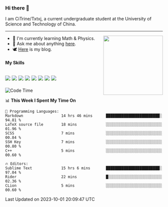 ### Hi there 👋

I am CiTrine/Txtxj, a current undergraduate student at the University of Science and Technology of China.

---

<img align="right" height="190" src="http://github-profile-summary-cards.vercel.app/api/cards/stats?username=txtxj&theme=vue">

- 🌱 I'm currently learning Math & Physics.
- 💬 Ask me about anything [here](https://github.com/txtxj/txtxj/issues).
- 🕊️ [Here](https://txtxj.top) is my blog.

#### My Skills

![](https://img.shields.io/badge/C%23-239120?logo=csharp&logoColor=fff)
![](https://img.shields.io/badge/Unity-000000?logo=unity&logoColor=fff)
![](https://img.shields.io/badge/Python-3e74a2?logo=python&logoColor=fff)
![](https://img.shields.io/badge/C++-65318e?logo=cplusplus&logoColor=fff)
![](https://img.shields.io/badge/C-5654a2?logo=c&logoColor=fff)
![](https://img.shields.io/badge/Blender-f5792a?logo=blender&logoColor=fff)
![](https://img.shields.io/badge/MS%20SQL-cc2927?logo=microsoftsqlserver&logoColor=fff)
![](https://img.shields.io/badge/My%20SQL-4479a1?logo=mysql&logoColor=fff)
---

<!--START_SECTION:waka-->
![Code Time](http://img.shields.io/badge/Code%20Time-1%2C426%20hrs%2041%20mins-blue)

📊 **This Week I Spent My Time On** 

```text
💬 Programming Languages: 
Markdown                 14 hrs 46 mins      ████████████████████████░   94.81 % 
LaTeX source file        18 mins             ░░░░░░░░░░░░░░░░░░░░░░░░░   01.96 % 
SCSS                     7 mins              ░░░░░░░░░░░░░░░░░░░░░░░░░   00.84 % 
SSH Key                  7 mins              ░░░░░░░░░░░░░░░░░░░░░░░░░   00.80 % 
C++                      5 mins              ░░░░░░░░░░░░░░░░░░░░░░░░░   00.60 % 

🔥 Editors: 
Sublime Text             15 hrs 6 mins       ████████████████████████░   97.04 % 
Rider                    22 mins             █░░░░░░░░░░░░░░░░░░░░░░░░   02.36 % 
CLion                    5 mins              ░░░░░░░░░░░░░░░░░░░░░░░░░   00.60 % 
```


 Last Updated on 2023-10-01 20:09:47 UTC
<!--END_SECTION:waka-->
